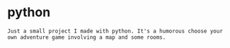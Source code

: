 # python
    Just a small project I made with python. It's a humorous choose your own adventure game involving a map and some rooms. 